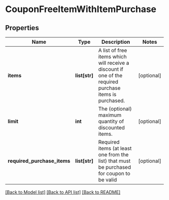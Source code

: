 # CouponFreeItemWithItemPurchase

## Properties
Name | Type | Description | Notes
------------ | ------------- | ------------- | -------------
**items** | **list[str]** | A list of free items which will receive a discount if one of the required purchase items is purchased. | [optional] 
**limit** | **int** | The (optional) maximum quantity of discounted items. | [optional] 
**required_purchase_items** | **list[str]** | Required items (at least one from the list) that must be purchased for coupon to be valid | [optional] 

[[Back to Model list]](../README.md#documentation-for-models) [[Back to API list]](../README.md#documentation-for-api-endpoints) [[Back to README]](../README.md)


